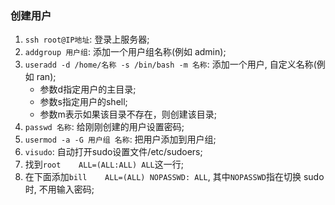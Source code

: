 ### 创建用户
1. `ssh root@IP地址`: 登录上服务器;
2. `addgroup 用户组`: 添加一个用户组名称(例如 admin);
3. `useradd -d /home/名称 -s /bin/bash -m 名称`: 添加一个用户, 自定义名称(例如 ran);
    * 参数d指定用户的主目录;
    * 参数s指定用户的shell;
    * 参数m表示如果该目录不存在，则创建该目录;
4. `passwd 名称`: 给刚刚创建的用户设置密码;
5. `usermod -a -G 用户组 名称`: 把用户添加到用户组;
6. `visudo`: 自动打开sudo设置文件/etc/sudoers;
7. 找到`root    ALL=(ALL:ALL) ALL`这一行;
8. 在下面添加`bill    ALL=(ALL) NOPASSWD: ALL`, 其中`NOPASSWD`指在切换 sudo 时, 不用输入密码;